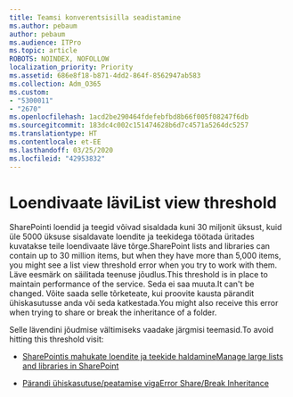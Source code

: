 ```yaml
---
title: Teamsi konverentsisilla seadistamine
ms.author: pebaum
author: pebaum
ms.audience: ITPro
ms.topic: article
ROBOTS: NOINDEX, NOFOLLOW
localization_priority: Priority
ms.assetid: 686e8f18-b871-4dd2-864f-8562947ab583
ms.collection: Adm_O365
ms.custom:
- "5300011"
- "2670"
ms.openlocfilehash: 1acd2be290464fdefebfbd8b66f005f08247f6db
ms.sourcegitcommit: 183dc4c002c151474628b6d7c4571a5264dc5257
ms.translationtype: HT
ms.contentlocale: et-EE
ms.lasthandoff: 03/25/2020
ms.locfileid: "42953832"
---
```

# <a name="list-view-threshold"></a><span data-ttu-id="e1c95-102">Loendivaate lävi</span><span class="sxs-lookup"><span data-stu-id="e1c95-102">List view threshold</span></span>

<span data-ttu-id="e1c95-103">SharePointi loendid ja teegid võivad sisaldada kuni 30 miljonit üksust, kuid üle 5000 üksuse sisaldavate loendite ja teekidega töötada üritades kuvatakse teile loendivaate läve tõrge.</span><span class="sxs-lookup"><span data-stu-id="e1c95-103">SharePoint lists and libraries can contain up to 30 million items, but when they have more than 5,000 items, you might see a list view threshold error when you try to work with them.</span></span> <span data-ttu-id="e1c95-104">Läve eesmärk on säilitada teenuse jõudlus.</span><span class="sxs-lookup"><span data-stu-id="e1c95-104">This threshold is in place to maintain performance of the service.</span></span> <span data-ttu-id="e1c95-105">Seda ei saa muuta.</span><span class="sxs-lookup"><span data-stu-id="e1c95-105">It can't be changed.</span></span> <span data-ttu-id="e1c95-106">Võite saada selle tõrketeate, kui proovite kausta pärandit ühiskasutusse anda või seda katkestada.</span><span class="sxs-lookup"><span data-stu-id="e1c95-106">You might also receive this error when trying to share or break the inheritance of a folder.</span></span>

<span data-ttu-id="e1c95-107">Selle lävendini jõudmise vältimiseks vaadake järgmisi teemasid.</span><span class="sxs-lookup"><span data-stu-id="e1c95-107">To avoid hitting this threshold visit:</span></span>

- [<span data-ttu-id="e1c95-108">SharePointis mahukate loendite ja teekide haldamine</span><span class="sxs-lookup"><span data-stu-id="e1c95-108">Manage large lists and libraries in SharePoint</span></span>](https://support.office.com/article/manage-large-lists-and-libraries-in-sharepoint-b8588dae-9387-48c2-9248-c24122f07c59)

- [<span data-ttu-id="e1c95-109">Pärandi ühiskasutuse/peatamise viga</span><span class="sxs-lookup"><span data-stu-id="e1c95-109">Error Share/Break Inheritance</span></span>](https://docs.microsoft.com/SharePoint/troubleshoot/lists-and-libraries/error-share-break-inheritance)
